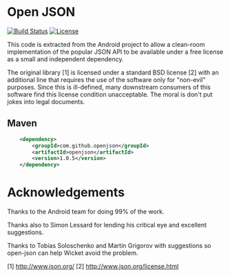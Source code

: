 # Open JSON

[![Build Status](https://travis-ci.org/openjson/openjson.svg?branch=master)](https://travis-ci.org/openjson/openjson)
[![License](https://img.shields.io/badge/License-Apache%202.0-blue.svg)](https://opensource.org/licenses/Apache-2.0)


This code is extracted from the Android project to allow
a clean-room implementation of the popular JSON API to be
available under a free license as a small and independent
dependency.

The original library [1] is licensed under a standard BSD
license [2] with an additional line that requires the use of
the software only for "non-evil" purposes. Since this is
ill-defined, many downstream consumers of this software
find this license condition unacceptable. The moral is 
don't put jokes into legal documents.

## Maven
```xml
    <dependency>
        <groupId>com.github.openjson</groupId>
        <artifactId>openjson</artifactId>
        <version>1.0.5</version>
    </dependency>
```
  
# Acknowledgements

Thanks to the Android team for doing 99% of the work.

Thanks also to Simon Lessard for lending his critical eye 
and excellent suggestions.

Thanks to Tobias Soloschenko and Martin Grigorov with 
suggestions so open-json can help Wicket avoid the problem.

[1] http://www.json.org/
[2] http://www.json.org/license.html 


